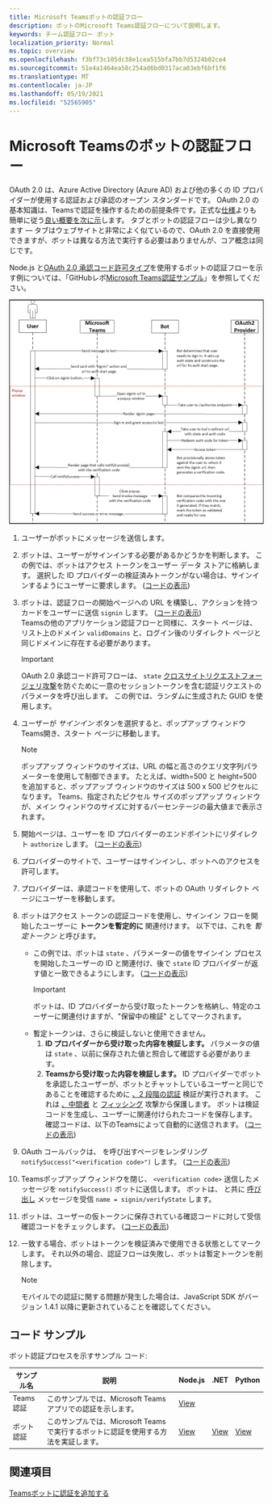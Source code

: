 ```yaml
---
title: Microsoft Teamsボットの認証フロー
description: ボットのMicrosoft Teams認証フローについて説明します。
keywords: チーム認証フロー ボット
localization_priority: Normal
ms.topic: overview
ms.openlocfilehash: f3bf73c105dc38e1cea515bfa7bb7d5324b02ce4
ms.sourcegitcommit: 51e4a1464ea58c254ad6bd0317aca03ebf6bf1f6
ms.translationtype: MT
ms.contentlocale: ja-JP
ms.lasthandoff: 05/19/2021
ms.locfileid: "52565905"
---
```

# <a name="authentication-flow-for-bots-in-microsoft-teams"></a>Microsoft Teamsのボットの認証フロー

OAuth 2.0 は、Azure Active Directory (Azure AD) および他の多くの ID プロバイダーが使用する認証および承認のオープン スタンダードです。 OAuth 2.0 の基本知識は、Teamsで認証を操作するための前提条件です。正式な[仕様](https://oauth.net/2/)よりも簡単に従う[良い概要を次に示](https://aaronparecki.com/oauth-2-simplified/)します。 タブとボットの認証フローは少し異なります — タブはウェブサイトと非常によく似ているので、OAuth 2.0 を直接使用できますが、ボットは異なる方法で実行する必要はありませんが、コア概念は同じです。

Node.js と[OAuth 2.0 承認コード許可タイプ](https://oauth.net/2/grant-types/authorization-code/)を使用するボットの認証フローを示す例については、「GitHubレポ[Microsoft Teams認証サンプル](https://github.com/OfficeDev/Microsoft-Teams-Samples/tree/main/samples/app-auth/nodejs)」を参照してください。

![ボット認証シーケンス図](../../../assets/images/authentication/bot_auth_sequence_diagram.png)

1. ユーザーがボットにメッセージを送信します。
2. ボットは、ユーザーがサインインする必要があるかどうかを判断します。
   この例では、ボットはアクセス トークンをユーザー データ ストアに格納します。 選択した ID プロバイダーの検証済みトークンがない場合は、サインインするようにユーザーに要求します。 ([コードの表示](https://github.com/OfficeDev/microsoft-teams-sample-auth-node/blob/469952a26d618dbf884a3be53c7d921cc580b1e2/src/utils/AuthenticationUtils.ts#L58-L76))
3. ボットは、認証フローの開始ページへの URL を構築し、アクションを持つカードをユーザーに送信 `signin` します。 ([コードの表示](https://github.com/OfficeDev/microsoft-teams-sample-auth-node/blob/469952a26d618dbf884a3be53c7d921cc580b1e2/src/dialogs/BaseIdentityDialog.ts#L160-L190))</br>
    Teamsの他のアプリケーション認証フローと同様に、スタート ページは、リスト上のドメイン `validDomains` と、ログイン後のリダイレクト ページと同じドメインに存在する必要があります。
    > [!IMPORTANT] 
    > OAuth 2.0 承認コード許可フローは、 `state` [クロスサイトリクエストフォージェリ攻撃](https://en.wikipedia.org/wiki/Cross-site_request_forgery)を防ぐために一意のセッショントークンを含む認証リクエストのパラメータを呼び出します。 この例では、ランダムに生成された GUID を使用します。
4. ユーザーが *サインイン* ボタンを選択すると、ポップアップ ウィンドウTeams開き、スタート ページに移動します。
   > [!NOTE]
   > ポップアップ ウィンドウのサイズは、URL の幅と高さのクエリ文字列パラメーターを使用して制御できます。 たとえば、width=500 と height=500 を追加すると、ポップアップ ウィンドウのサイズは 500 x 500 ピクセルになります。 Teams、指定されたピクセル サイズのポップアップ ウィンドウが、メイン ウィンドウのサイズに対するパーセンテージの最大値まで表示されます。

5. 開始ページは、ユーザーを ID プロバイダーのエンドポイントにリダイレクト `authorize` します。 ([コードの表示](https://github.com/OfficeDev/microsoft-teams-sample-auth-node/blob/469952a26d618dbf884a3be53c7d921cc580b1e2/public/html/auth-start.html#L51-L56))
6. プロバイダーのサイトで、ユーザーはサインインし、ボットへのアクセスを許可します。
7. プロバイダーは、承認コードを使用して、ボットの OAuth リダイレクト ページにユーザーを移動します。
8. ボットはアクセス トークンの認証コードを使用し、サインイン フローを開始したユーザーに **トークンを暫定的に** 関連付けます。 以下では、これを *暫定トークン* と呼びます。
    * この例では、ボットは `state` 、パラメーターの値をサインイン プロセスを開始したユーザーの ID と関連付け、後で `state` ID プロバイダーが返す値と一致できるようにします。 ([コードの表示](https://github.com/OfficeDev/microsoft-teams-sample-auth-node/blob/469952a26d618dbf884a3be53c7d921cc580b1e2/src/AuthBot.ts#L70-L99))
      > [!IMPORTANT] 
      > ボットは、ID プロバイダーから受け取ったトークンを格納し、特定のユーザーに関連付けますが、"保留中の検証" としてマークされます。 
    * 暫定トークンは、さらに検証しないと使用できません。
      1. **ID プロバイダーから受け取った内容を検証します。** パラメータの値は `state` 、以前に保存された値と照合して確認する必要があります。 
      1. **Teamsから受け取った内容を検証します。** ID プロバイダーでボットを承認したユーザーが、ボットとチャットしているユーザーと同じであることを確認するために [、2 段階の認証](https://en.wikipedia.org/wiki/Man-in-the-middle_attack) 検証が実行されます。 これは [、中間者](https://en.wikipedia.org/wiki/Man-in-the-middle_attack) と [フィッシング](https://en.wikipedia.org/wiki/Phishing) 攻撃から保護します。 ボットは検証コードを生成し、ユーザーに関連付けられたコードを保存します。 確認コードは、以下のTeamsによって自動的に送信されます。 ([コードの表示](https://github.com/OfficeDev/microsoft-teams-sample-auth-node/blob/469952a26d618dbf884a3be53c7d921cc580b1e2/src/AuthBot.ts#L100-L113))
9. OAuth コールバックは、 を呼び出すページをレンダリング `notifySuccess("<verification code>")` します。 ([コードの表示](https://github.com/OfficeDev/microsoft-teams-sample-auth-node/blob/master/src/views/oauth-callback-success.hbs))
10. Teamsポップアップ ウィンドウを閉じ、 `<verification code>` 送信したメッセージを `notifySuccess()` ボットに送信します。 ボットは、 と共に [呼び出し](/bot-framework/dotnet/bot-builder-dotnet-activities#invoke) メッセージを受信 `name = signin/verifyState` します。
11. ボットは、ユーザーの仮トークンに保存されている確認コードに対して受信確認コードをチェックします。 ([コードの表示](https://github.com/OfficeDev/microsoft-teams-sample-auth-node/blob/469952a26d618dbf884a3be53c7d921cc580b1e2/src/dialogs/BaseIdentityDialog.ts#L127-L140))
12. 一致する場合、ボットはトークンを検証済みで使用できる状態としてマークします。 それ以外の場合、認証フローは失敗し、ボットは暫定トークンを削除します。

    > [!NOTE]
    > モバイルでの認証に関する問題が発生した場合は、JavaScript SDK がバージョン 1.4.1 以降に更新されていることを確認してください。

## <a name="code-sample"></a>コード サンプル

ボット認証プロセスを示すサンプル コード:

| **サンプル名** | **説明** | **Node.js** | **.NET** | **Python** |
|-----------------|----------------|--------------|----------|-----------|
| Teams認証 | このサンプルでは、Microsoft Teams アプリでの認証を示します。 | [View](https://github.com/OfficeDev/microsoft-teams-sample-auth-node) | | |
| ボット認証 | このサンプルでは、Microsoft Teamsで実行するボットに認証を使用する方法を実証します。 | [View](https://github.com/microsoft/BotBuilder-Samples/tree/main/samples/javascript_nodejs/46.teams-auth) | [View](https://github.com/microsoft/BotBuilder-Samples/tree/main/samples/csharp_dotnetcore/46.teams-auth) | [View](https://github.com/microsoft/BotBuilder-Samples/tree/main/samples/python/46.teams-auth)

## <a name="see-also"></a>関連項目

[Teamsボットに認証を追加する](add-authentication.md)
